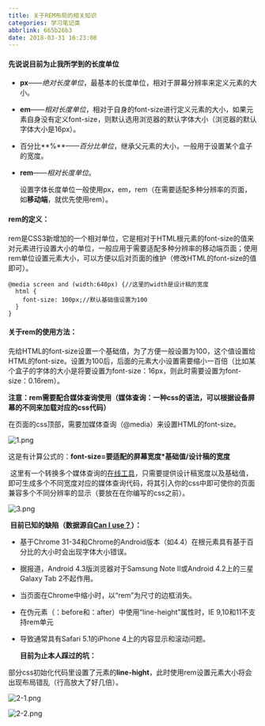 ```yaml
---
title: 关于REM布局的相关知识
categories: 学习笔记类
abbrlink: 665b26b3
date: 2018-03-31 16:23:08
---
```




#### 先说说目前为止我所学到的长度单位

- **px**——*绝对长度单位*，最基本的长度单位，相对于屏幕分辨率来定义元素的大小。

- **em**——*相对长度单位*，相对于自身的font-size进行定义元素的大小，如果元素自身没有定义font-size，则默认选用浏览器的默认字体大小（浏览器的默认字体大小是16px）。

- 百分比**%**——*百分比单位*，继承父元素的大小，一般用于设置某个盒子的宽度。

- **rem**——*相对长度单位*。

  ​	设置字体长度单位一般使用px，em，rem（在需要适配多种分辨率的页面，如**移动端**，就优先使用rem）。

  <!--more-->


#### rem的定义：

​	  rem是CSS3新增加的一个相对单位，它是相对于HTML根元素的font-size的值来对元素进行设置大小的单位，一般应用于需要适配多种分辨率的移动端页面；使用rem单位设置元素大小，可以方便以后对页面的维护（修改HTML的font-size的值即可）。



```
@media screen and (width:640px) {//这里的width是设计稿的宽度
  html {
    font-size: 100px;//默认基础值设置为100
  }
}
```



#### 关于rem的使用方法：

​	先给HTML的font-size设置一个基础值，为了方便一般设置为100，这个值设置给HTML的font-size。设置为100后，后面的元素大小设置需要缩小一百倍（比如某个盒子的字体的大小是将要设置为font-size：16px，则此时需要设置为font-size：0.16rem）。

​	**注意：rem需要配合媒体查询使用（媒体查询：一种css的语法，可以根据设备屏幕的不同来加载对应的css代码）**

在页面的css顶部，需要加媒体查询（@media）来设置HTML的font-size。

![1.png](https://i.loli.net/2019/03/11/5c86659bc1911.png)

这是有计算公式的：**font-size=要适配的屏幕宽度*基础值/设计稿的宽度**

​	这里有一个转换多个媒体查询的[在线工具](https://mxd.tencent.com/wp-content/uploads/2014/11/rem.html)，只需要提供设计稿宽度以及基础值，即可生成多个不同宽度对应的媒体查询代码，将其引入你的css中即可使你的页面兼容多个不同分辨率的显示（要放在在你编写的css之前）。

![3.png](https://i.loli.net/2019/03/11/5c86659e60404.png)

​	**目前已知的缺陷（数据源自[Can I use？](https://www.caniuse.com/#search=rem)）：**

- 基于Chrome 31-34和Chrome的Android版本（如4.4）在根元素具有基于百分比的大小时会出现字体大小错误。

- 据报道，Android 4.3版浏览器对于Samsung Note II或Android 4.2上的三星Galaxy Tab 2不起作用。

- 当页面在Chrome中缩小时，以“rem”为尺寸的边框消失。

- 在伪元素（：before和：after）中使用“line-height”属性时，IE 9,10和11不支持rem单元

- 导致通常具有Safari 5.1的iPhone 4上的内容显示和滚动问题。

  **目前为止本人踩过的坑：**

部分css初始化代码里设置了元素的**line-hight**，此时使用rem设置元素大小将会出现布局错乱（行高放大了好几倍）。

![2-1.png](https://i.loli.net/2019/03/11/5c86659a9cbfb.png)

![2-2.png](https://i.loli.net/2019/03/11/5c86659d2f8be.png)


